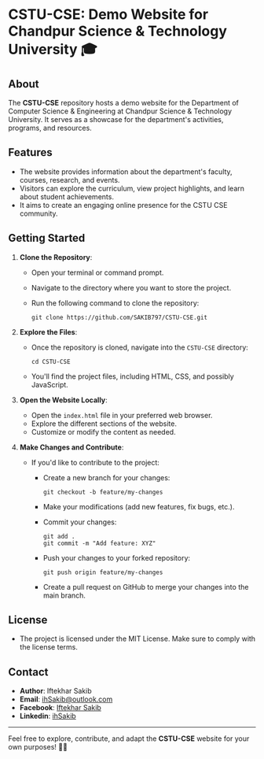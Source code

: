 # CSTU-CSE: Demo Website for Chandpur Science & Technology University 🎓

## About
The **CSTU-CSE** repository hosts a demo website for the Department of Computer Science & Engineering at Chandpur Science & Technology University. It serves as a showcase for the department's activities, programs, and resources.



## Features
- The website provides information about the department's faculty, courses, research, and events.
- Visitors can explore the curriculum, view project highlights, and learn about student achievements.
- It aims to create an engaging online presence for the CSTU CSE community.

## Getting Started
1. **Clone the Repository**:
   - Open your terminal or command prompt.
   - Navigate to the directory where you want to store the project.
   - Run the following command to clone the repository:
     
     ```
     git clone https://github.com/SAKIB797/CSTU-CSE.git
     ```

2. **Explore the Files**:
   - Once the repository is cloned, navigate into the `CSTU-CSE` directory:
     ```
     cd CSTU-CSE
     ```

   - You'll find the project files, including HTML, CSS, and possibly JavaScript.

3. **Open the Website Locally**:
   - Open the `index.html` file in your preferred web browser.
   - Explore the different sections of the website.
   - Customize or modify the content as needed.

4. **Make Changes and Contribute**:
   - If you'd like to contribute to the project:
     - Create a new branch for your changes:
       
       ```
       git checkout -b feature/my-changes
       ```
     - Make your modifications (add new features, fix bugs, etc.).
  
     - Commit your changes:
       
       ```
       git add .
       git commit -m "Add feature: XYZ"
       ```

     - Push your changes to your forked repository:
       
       ```
       git push origin feature/my-changes
       ```
     - Create a pull request on GitHub to merge your changes into the main branch.


## License
   - The project is licensed under the MIT License. Make sure to comply with the license terms.
## Contact
- **Author**: Iftekhar Sakib
- **Email**: ihSakib@outlook.com
- **Facebook**: <a href="https://www.facebook.com/SAKIB797" target="_blank" > Iftekhar Sakib </a>
- **Linkedin**: <a href="www.linkedin.com/in/ihsakib" target="_blank" > ihSakib </a>
---
Feel free to explore, contribute, and adapt the **CSTU-CSE** website for your own purposes! 🚀🌟
